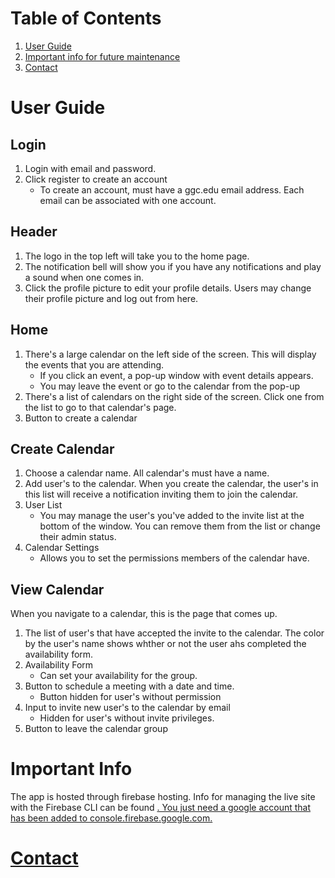 # Table of Contents
1. <a href="#user-guide">User Guide</a>
2. <a href="#important-info">Important info for future maintenance</a>
3. <a href="#contact">Contact</a>

# User Guide

## Login

1. Login with email and password.
2. Click register to create an account
    -  To create an account, must have a ggc.edu email address. Each email can be associated with one account.

## Header
1. The logo in the top left will take you to the home page. 
2. The notification bell will show you if you have any notifications and play a sound when one comes in.
3. Click the profile picture to edit your profile details. Users may change their profile picture and log out from here.

## Home
1. There's a large calendar on the left side of the screen. This will display the events that you are attending.
    - If you click an event, a pop-up window with event details appears.
    - You may leave the event or go to the calendar from the pop-up
2. There's a list of calendars on the right side of the screen. Click one from the list to go to that calendar's page.
3. Button to create a calendar

## Create Calendar
1. Choose a calendar name. All calendar's must have a name.
2. Add user's to the calendar. When you create the calendar, the user's in this list will receive a notification inviting them to join the calendar.
3. User List
    - You may manage the user's you've added to the invite list at the bottom of the window. You can remove them from the list or change their admin status.
4. Calendar Settings
    - Allows you to set the permissions members of the calendar have.

## View Calendar 
When you navigate to a calendar, this is the page that comes up. 
1. The list of user's that have accepted the invite to the calendar. The color by the user's name shows whther or not the user ahs completed the availability form.
2. Availability Form
    - Can set your availability for the group.
3. Button to schedule a meeting with a date and time.
    - Button hidden for user's without permission
4. Input to invite new user's to the calendar by email
    - Hidden for user's without invite privileges.
5. Button to leave the calendar group


# Important Info
The app is hosted through firebase hosting. Info for managing the live site with the Firebase CLI can be found <a href="https://firebase.google.com/docs/cli">.
You just need a google account that has been added to console.firebase.google.com.

# Contact
